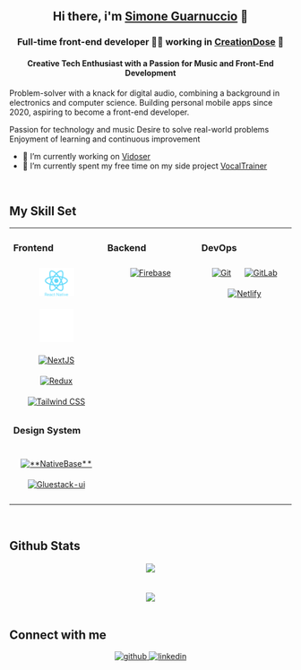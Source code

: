 ## <div align="center"> Hi there, i'm [Simone Guarnuccio](https://simoneguarnuccio.vercel.app/) 👋 </div>

### <div align="center"> Full-time front-end developer 👨‍💻 working in [CreationDose](https://github.com/CreationDose) 🚀</div>  
#### <div align="center"> Creative Tech **Enthusiast** with a Passion for Music and Front-End Development

Problem-solver with a knack for digital audio, combining a background in electronics and computer science.
Building personal mobile apps since 2020, aspiring to become a front-end developer.

Passion for technology and music
Desire to solve real-world problems
Enjoyment of learning and continuous improvement
</div>

- 🔭 I’m currently working on [Vidoser](https://vidoser.com/it/)  
- 🌱 I’m currently spent my free time on my side project [VocalTrainer](https://github.com/grnsmn/VocalTrainer)


<br/>  


## My Skill Set  
<table><tr><td valign="top" width="33%">


### Frontend  
<div align="center" >  
<a href="https://www.reactnative.com/" target="_blank">
    <img style="margin: 10px" src="./react-native-1.svg" alt="ReactNative" height="50" />
</a>  
<a href="https://www.expo.dev" target="_blank">
    <img style="margin: 10px" src="./expo.svg" alt="ReactNative" height="60" />
</a>  
<a href="https://nextjs.org/" target="_blank"><img style="margin: 10px" src="https://profilinator.rishav.dev/skills-assets/nextjs.png" alt="NextJS" height="50" /></a>  
<a href="https://redux.js.org/" target="_blank"><img style="margin: 10px" src="https://profilinator.rishav.dev/skills-assets/redux-original.svg" alt="Redux" height="50" /></a>  
<a href="https://www.tailwindcss.com/" target="_blank"><img style="margin: 10px" src="https://profilinator.rishav.dev/skills-assets/tailwindcss.svg" alt="Tailwind CSS" height="50" /></a>  
</div>


### Design System
<div align="center" style="display: flex; justify-content: space-around;">

<a href="https://nativebase.com/" target="_blank"><img style="margin: 10px" src="https://nativebase.io/img/nativebase-logo-dark.svg" alt="**NativeBase**" height="40" />
</a>
<a href="https://gluestack.io/" target="_blank"><img style="margin: 10px" src="https://avatars.githubusercontent.com/u/120183344?s=48&v=4" alt="Gluestack-ui" height="30" />
</a>
</div>

</td><td valign="top" width="33%">



### Backend  
<div align="center">  
<a href="https://firebase.google.com/" target="_blank"><img style="margin: 10px" src="https://www.gstatic.com/devrel-devsite/prod/v158caafe57d4670a8abac19430cb93c14f6b6846e8f3012a57383593e392bfd9/firebase/images/lockup.svg" alt="Firebase" height="50" /></a>  
</div>

</td><td valign="top" width="33%">



### DevOps  
<div align="center">  
<a href="https://github.com/" target="_blank"><img style="margin: 10px" src="https://cdn4.iconfinder.com/data/icons/socialcones/508/Github-128.png" alt="Git" height="50" /></a>  
<a href="https://about.gitlab.com/" target="_blank"><img style="margin: 10px" src="https://profilinator.rishav.dev/skills-assets/gitlab.svg" alt="GitLab" height="50" /></a>  
<a href="https://about.gitlab.com/" target="_blank"><img style="margin: 10px" src="https://cdn.jsdelivr.net/gh/devicons/devicon@latest/icons/netlify/netlify-original.svg" alt="Netlify" height="50" /></a>
</div>

</td></tr></table>  

<br/> 

## Github Stats  
<div align="center"><img src="https://github-readme-stats.vercel.app/api/top-langs/?username=grnsmn&hide_border=true&layout=compact" align="center" /></div>  

<br/>  

  

<br/>  

<div align="center">
            <a href="https://paypal.me/simoneguarnuccio@gmail.com" target="_blank" style="display: inline-block;">
                <img
                    src="https://img.shields.io/badge/Donate-PayPal-blue.svg?style=flat-square&logo=paypal" 
                    align="center"
                />
            </a></div>
<br />




## Connect with me  
<div align="center">
<a href="https://github.com/https://github.com/grnsmn" target="_blank">
<img src=https://img.shields.io/badge/github-%2324292e.svg?&style=for-the-badge&logo=github&logoColor=white alt=github style="margin-bottom: 5px;" />
</a>
<a href="https://linkedin.com/in/https://www.linkedin.com/in/simone-guarnuccio-7779a4166/" target="_blank">
<img src=https://img.shields.io/badge/linkedin-%231E77B5.svg?&style=for-the-badge&logo=linkedin&logoColor=white alt=linkedin style="margin-bottom: 5px;" />
</a>  
</div>  
  

<br/>  

